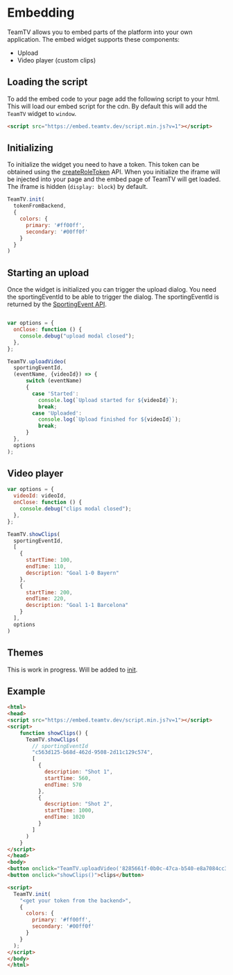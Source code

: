 # Embedding

TeamTV allows you to embed parts of the platform into your own application. 
The embed widget supports these components:

- Upload
- Video player (custom clips)

## Loading the script
To add the embed code to your page add the following script to your html. This will load our embed script for the cdn. By default this will add the `TeamTV` widget to `window`.
```html
<script src="https://embed.teamtv.dev/script.min.js?v=1"></script>
```

## Initializing
To initialize the widget you need to have a token. This token can be obtained using the [createRoleToken](/backend_api#tokens) API. When you initialize the iframe will be injected into your page and the embed page of TeamTV will get loaded. The iframe is hidden (`display: block`) by default.

```javascript
TeamTV.init(
  tokenFromBackend,
  {
    colors: {
      primary: '#ff00ff',
      secondary: '#00ff0f'
    }
  }
)
```

## Starting an upload
Once the widget is initialized you can trigger the upload dialog. You need the sportingEventId to be able to trigger the dialog. The sportingEventId is returned by the [SportingEvent API](/backend_api#sportingEvent).

```javascript

var options = {
  onClose: function () {
    console.debug("upload modal closed");
  },
};

TeamTV.uploadVideo(
  sportingEventId, 
  (eventName, {videoId}) => {
      switch (eventName)
      {
        case 'Started':
          console.log(`Upload started for ${videoId}`);
          break;
        case 'Uploaded':
          console.log(`Upload finished for ${videoId}`);
          break;
      }
  },
  options  
);
```

## Video player

```javascript
var options = {
  videoId: videoId,
  onClose: function () {
    console.debug("clips modal closed");
  },
};

TeamTV.showClips(
  sportingEventId,
  [
    {
      startTime: 100,
      endTime: 110,
      description: "Goal 1-0 Bayern"
    },
    {
      startTime: 200,
      endTime: 220,
      description: "Goal 1-1 Barcelona"
    }
  ],
  options
)
```

## Themes

This is work in progress. Will be added to [init](#initializing).


## Example

```html
<html>
<head>
<script src="https://embed.teamtv.dev/script.min.js?v=1"></script>
<script>
    function showClips() {
      TeamTV.showClips(
        // sportingEventId
        "c563d125-b68d-462d-9508-2d11c129c574",
        [
          {
            description: "Shot 1",
            startTime: 560,
            endTime: 570
          },
          {
            description: "Shot 2",
            startTime: 1000,
            endTime: 1020
          }
        ]
      )
    }
</script>
</head>
<body>
<button onclick="TeamTV.uploadVideo('8285661f-0b0c-47ca-b540-e8a7084cc3de')">upload</button>
<button onclick="showClips()">clips</button>

<script>
  TeamTV.init(
    "<get your token from the backend>",
    {
      colors: {
        primary: '#ff00ff',
        secondary: '#00ff0f'
      }
    }
  );
</script>
</body>
</html>

```
